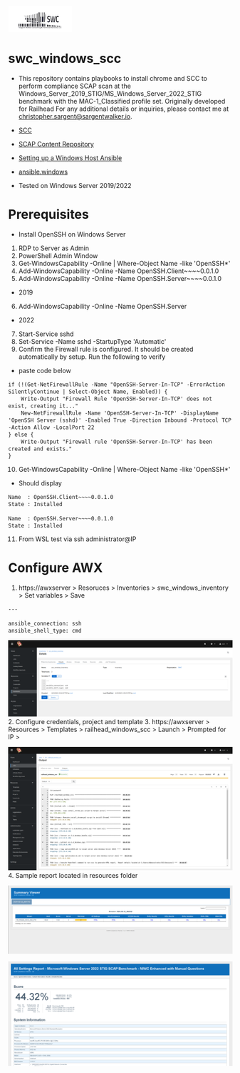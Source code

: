 ![alt text](swclogo.jpg)
# swc_windows_scc
* This repository contains playbooks to install chrome and SCC to perform compliance SCAP scan at the Windows_Server_2019_STIG/MS_Windows_Server_2022_STIG benchmark with the MAC-1_Classified profile set. Originally developed for Railhead For any additional details or inquiries, please contact me at christopher.sargent@sargentwalker.io.

* [SCC](https://www.niwcatlantic.navy.mil/Technology/SCAP/)
* [SCAP Content Repository](https://www.niwcatlantic.navy.mil/Technology/SCAP/SCAP-Content-Repository/)
* [Setting up a Windows Host Ansible](https://docs.ansible.com/ansible/latest/os_guide/windows_setup.html)
* [ansible.windows](https://galaxy.ansible.com/ui/repo/published/ansible/windows/docs/)

* Tested on Windows Server 2019/2022
# Prerequisites 
* Install OpenSSH on Windows Server
1. RDP to Server as Admin
2. PowerShell Admin Window
3. Get-WindowsCapability -Online | Where-Object Name -like 'OpenSSH*'
4. Add-WindowsCapability -Online -Name OpenSSH.Client~~~~0.0.1.0 
5. Add-WindowsCapability -Online -Name OpenSSH.Server~~~~0.0.1.0 
* 2019
6. Add-WindowsCapability -Online -Name OpenSSH.Server
* 2022
7. Start-Service sshd 
8. Set-Service -Name sshd -StartupType 'Automatic'
9. Confirm the Firewall rule is configured. It should be created automatically by setup. Run the following to verify
* paste code below
```
if (!(Get-NetFirewallRule -Name "OpenSSH-Server-In-TCP" -ErrorAction SilentlyContinue | Select-Object Name, Enabled)) {
    Write-Output "Firewall Rule 'OpenSSH-Server-In-TCP' does not exist, creating it..."
    New-NetFirewallRule -Name 'OpenSSH-Server-In-TCP' -DisplayName 'OpenSSH Server (sshd)' -Enabled True -Direction Inbound -Protocol TCP -Action Allow -LocalPort 22
} else {
    Write-Output "Firewall rule 'OpenSSH-Server-In-TCP' has been created and exists."
} 
```
10. Get-WindowsCapability -Online | Where-Object Name -like 'OpenSSH*'
* Should display
```
Name  : OpenSSH.Client~~~~0.0.1.0
State : Installed

Name  : OpenSSH.Server~~~~0.0.1.0
State : Installed
```
11. From WSL test via ssh administrator@IP

# Configure AWX
1. https://awxserver > Resoruces > Inventories > swc_windows_inventory > Set variables > Save
```
---

ansible_connection: ssh
ansible_shell_type: cmd
```

![Screenshot](resources/screenshot01.png)
2. Configure credentials, project and template
3. https://awxserver > Resources > Templates > railhead_windows_scc > Launch > Prompted for IP > 

![Screenshot](resources/screenshot02.png)
4. Sample report located in resources folder 

![Screenshot](resources/screenshot03.png)

![Screenshot](resources/screenshot04.png)